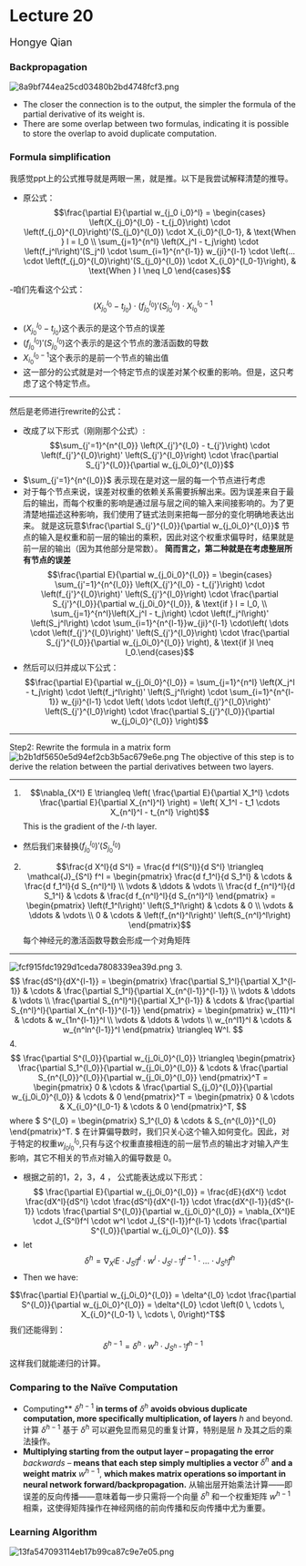 # Lecture 20
<font size="4">Hongye Qian</font> 

### Backpropagation
![8a9bf744ea25cd03480b2bd4748fcf3.png](https://s2.loli.net/2024/12/01/QnM6XVCwptIcGT9.png)
- The closer the connection is to the output, the simpler the formula of the partial derivative of its weight is. 
-  There are some overlap between two formulas, indicating it is possible to store the overlap to avoid duplicate computation.

### Formula simplification
我感觉ppt上的公式推导就是两眼一黑，就是推。以下是我尝试解释清楚的推导。
- 原公式：
$$\frac{\partial E}{\partial w_{j_0 i_0}^l} = \begin{cases} \left(X_{j_0}^{l_0} - t_{j_0}\right) \cdot \left(f_{j_0}^{l_0}\right)'(S_{j_0}^{l_0}) \cdot X_{i_0}^{l_0-1}, & \text{When } l = l_0 \\ \sum_{j=1}^{n^l} \left(X_j^l - t_j\right) \cdot \left(f_j^l\right)'(S_j^l) \cdot \sum_{i=1}^{n^{l-1}} w_{ji}^{l-1} \cdot \left(... \cdot \left(f_{j_0}^{l_0}\right)'(S_{j_0}^{l_0}) \cdot X_{i_0}^{l_0-1}\right), & \text{When } l \neq l_0 \end{cases}$$

-咱们先看这个公式：
$$\left(X_{j_0}^{l_0} - t_{j_0}\right) \cdot \left(f_{j_0}^{l_0}\right)'(S_{j_0}^{l_0}) \cdot X_{i_0}^{l_0-1}$$
- $\left(X_{j_0}^{l_0} - t_{j_0}\right)$这个表示的是这个节点的误差
- $\left(f_{j_0}^{l_0}\right)'(S_{j_0}^{l_0})$这个表示的是这个节点的激活函数的导数
- $X_{i_0}^{l_0-1}$这个表示的是前一个节点的输出值
- 这一部分的公式就是对一个特定节点的误差对某个权重的影响。但是，这只考虑了这个特定节点。
***
然后是老师进行rewrite的公式：
- 改成了以下形式（刚刚那个公式）:
$$\sum_{j'=1}^{n^{l_0}} \left(X_{j'}^{l_0} - t_{j'}\right) \cdot \left(f_{j'}^{l_0}\right)' \left(S_{j'}^{l_0}\right) \cdot \frac{\partial S_{j'}^{l_0}}{\partial w_{j_0i_0}^{l_0}}$$
- $\sum_{j'=1}^{n^{l_0}}$ 表示现在是对这一层的每一个节点进行考虑
- 对于每个节点来说，误差对权重的依赖关系需要拆解出来。因为误差来自于最后的输出，而每个权重的影响是通过层与层之间的输入来间接影响的。为了更清楚地描述这种影响，我们使用了链式法则来把每一部分的变化明确地表达出来。
就是这玩意$\frac{\partial S_{j'}^{l_0}}{\partial w_{j_0i_0}^{l_0}}$
节点的输入是权重和前一层的输出的乘积，因此对这个权重求偏导时，结果就是前一层的输出（因为其他部分是常数）。
**简而言之，第二种就是在考虑整层所有节点的误差**
$$\frac{\partial E}{\partial w_{j_0i_0}^{l_0}} = \begin{cases} \sum_{j'=1}^{n^{l_0}} \left(X_{j'}^{l_0} - t_{j'}\right) \cdot \left(f_{j'}^{l_0}\right)' \left(S_{j'}^{l_0}\right) \cdot \frac{\partial S_{j'}^{l_0}}{\partial w_{j_0i_0}^{l_0}}, & \text{if } l = l_0, \\ \sum_{j=1}^{n^l}\left(X_j^l - t_j\right) \cdot \left(f_j^l\right)' \left(S_j^l\right) \cdot \sum_{i=1}^{n^{l-1}}w_{ji}^{l-1} \cdot\left( \dots \cdot \left(f_{j'}^{l_0}\right)' \left(S_{j'}^{l_0}\right) \cdot \frac{\partial S_{j'}^{l_0}}{\partial w_{j_0i_0}^{l_0}} \right), & \text{if }l \neq l_0.\end{cases}$$
- 然后可以归并成以下公式：
$$\frac{\partial E}{\partial w_{j_0i_0}^{l_0}} = \sum_{j=1}^{n^l} \left(X_j^l - t_j\right) \cdot \left(f_j^l\right)' \left(S_j^l\right) \cdot \sum_{i=1}^{n^{l-1}} w_{ji}^{l-1} \cdot \left( \dots \cdot \left(f_{j'}^{l_0}\right)' \left(S_{j'}^{l_0}\right) \cdot \frac{\partial S_{j'}^{l_0}}{\partial w_{j_0i_0}^{l_0}} \right)$$
***
Step2: Rewrite the formula in a matrix form
![b2b1df5650e5d94ef2cb3b5ac679e6e.png](https://s2.loli.net/2024/12/01/sVnUQlK9hqkIHxw.png)
The objective of this step is to derive the relation between the partial derivatives between two layers.
***
1. $$\nabla_{X^l} E \triangleq \left( \frac{\partial E}{\partial X_1^l} \cdots \frac{\partial E}{\partial X_{n^l}^l} \right) = \left( X_1^l - t_1 \cdots X_{n^l}^l - t_{n^l} \right)$$
This is the gradient of the 𝑙-th layer.

- 然后我们来替换$\left(f_{j_0}^{l_0}\right)'(S_{j_0}^{l_0})$
2. $$\frac{d X^l}{d S^l} = \frac{d f^l(S^l)}{d S^l} \triangleq \mathcal{J}_{S^l} f^l = \begin{pmatrix} \frac{d f_1^l}{d S_1^l} & \cdots & \frac{d f_1^l}{d S_{n^l}^l} \\ \vdots & \ddots & \vdots \\ \frac{d f_{n^l}^l}{d S_1^l} & \cdots & \frac{d f_{n^l}^l}{d S_{n^l}^l} \end{pmatrix} = \begin{pmatrix} \left(f_1^l\right)' \left(S_1^l\right) & \cdots & 0 \\ \vdots & \ddots & \vdots \\ 0 & \cdots & \left(f_{n^l}^l\right)' \left(S_{n^l}^l\right) \end{pmatrix}$$
每个神经元的激活函数导数会形成一个对角矩阵
***
![fcf915fdc1929d1ceda7808339ea39d.png](https://s2.loli.net/2024/12/01/aXtVCYEfHwsSFKu.png)
3. $$ \frac{dS^l}{dX^{l-1}} = \begin{pmatrix} \frac{\partial S_1^l}{\partial X_1^{l-1}} & \cdots & \frac{\partial S_1^l}{\partial X_{n^{l-1}}^{l-1}} \\ \vdots & \ddots & \vdots \\ \frac{\partial S_{n^l}^l}{\partial X_1^{l-1}} & \cdots & \frac{\partial S_{n^l}^l}{\partial X_{n^{l-1}}^{l-1}} \end{pmatrix} = \begin{pmatrix} w_{11}^l & \cdots & w_{1n^{l-1}}^l \\ \vdots & \ddots & \vdots \\ w_{n^l1}^l & \cdots & w_{n^ln^{l-1}}^l \end{pmatrix} \triangleq W^l. $$
4. $$ \frac{\partial S^{l_0}}{\partial w_{j_0i_0}^{l_0}} \triangleq \begin{pmatrix} \frac{\partial S_1^{l_0}}{\partial w_{j_0i_0}^{l_0}} & \cdots & \frac{\partial S_{n^{l_0}}^{l_0}}{\partial w_{j_0i_0}^{l_0}} \end{pmatrix}^T = \begin{pmatrix} 0 & \cdots & \frac{\partial S_{j_0}^{l_0}}{\partial w_{j_0i_0}^{l_0}} & \cdots & 0 \end{pmatrix}^T = \begin{pmatrix} 0 & \cdots & X_{i_0}^{l_0-1} & \cdots & 0 \end{pmatrix}^T, $$
where $ S^{l_0} = \begin{pmatrix} S_1^{l_0} & \cdots & S_{n^{l_0}}^{l_0} \end{pmatrix}^T. $
在计算偏导数时，我们只关心这个输入如何变化。因此，对于特定的权重$w_{j_0i_0}^{l_0}$,只有与这个权重直接相连的前一层节点的输出才对输入产生影响，其它不相关的节点对输入的偏导数是 0。
- 根据之前的1，2，3，4 ， 公式能表达成以下形式：
$$ \frac{\partial E}{\partial w_{j_0i_0}^{l_0}} = \frac{dE}{dX^l} \cdot \frac{dX^l}{dS^l} \cdot \frac{dS^l}{dX^{l-1}} \cdot \frac{dX^{l-1}}{dS^{l-1}} \cdots \frac{\partial S^{l_0}}{\partial w_{j_0i_0}^{l_0}} = \nabla_{X^l}E \cdot J_{S^l}f^l \cdot w^l \cdot J_{S^{l-1}}f^{l-1} \cdots \frac{\partial S^{l_0}}{\partial w_{j_0i_0}^{l_0}}. $$
- let $$\delta^h = \nabla_{X^l}E \cdot J_{S^l}f^l \cdot w^l \cdot J_{S^{l-1}}f^{l-1} \cdot \ldots \cdot J_{S^h}f^h$$
- Then we have:

$$\frac{\partial E}{\partial w_{j_0i_0}^{l_0}} = \delta^{l_0} \cdot \frac{\partial S^{l_0}}{\partial w_{j_0i_0}^{l_0}} = \delta^{l_0} \cdot \left(0 \, \cdots \, X_{i_0}^{l_0-1} \, \cdots \, 0\right)^T$$
我们还能得到：$$\delta^{h-1} = \delta^h \cdot w^h \cdot J_{S^{h-1}}f^{h-1}$$
这样我们就能递归的计算。
### Comparing to the Naïve Computation


- Computing** $\delta^{h-1}$ **in terms of** $\delta^h$ **avoids obvious duplicate computation, more specifically multiplication, of layers** $h$ and beyond. 计算 $\delta^{h-1}$ 基于 $\delta^h$ 可以避免显而易见的重复计算，特别是层 $h$ 及其之后的乘法操作。
- **Multiplying starting from the output layer – propagating the error** *backwards* – **means that each step simply multiplies a vector** $\delta^h$ **and a weight matrix** $w^{h-1}$, **which makes matrix operations so important in neural network forward/backpropagation.** 从输出层开始乘法计算——即误差的反向传播——意味着每一步只需将一个向量 $\delta^h$ 和一个权重矩阵 $w^{h-1}$ 相乘，这使得矩阵操作在神经网络的前向传播和反向传播中尤为重要。
### Learning Algorithm
![13fa547093114eb17b99ca87c9e7e05.png](https://s2.loli.net/2024/12/02/E5qOZt38kQK1AUW.png)





